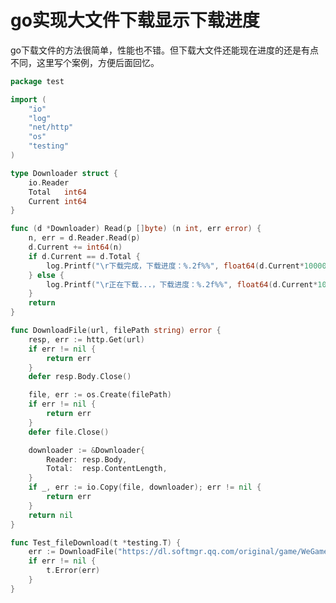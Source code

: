 [//]:# (2021/10/26 17:05|GOLANG|https://img2.baidu.com/it/u=1764514498,1537292893&fm=26&fmt=auto)
# go实现大文件下载显示下载进度

go下载文件的方法很简单，性能也不错。但下载大文件还能现在进度的还是有点不同，这里写个案例，方便后面回忆。


```go
package test

import (
	"io"
	"log"
	"net/http"
	"os"
	"testing"
)

type Downloader struct {
	io.Reader
	Total   int64
	Current int64
}

func (d *Downloader) Read(p []byte) (n int, err error) {
	n, err = d.Reader.Read(p)
	d.Current += int64(n)
	if d.Current == d.Total {
		log.Printf("\r下载完成，下载进度：%.2f%%", float64(d.Current*10000/d.Total)/100)
	} else {
		log.Printf("\r正在下载...，下载进度：%.2f%%", float64(d.Current*10000/d.Total)/100)
	}
	return
}

func DownloadFile(url, filePath string) error {
	resp, err := http.Get(url)
	if err != nil {
		return err
	}
	defer resp.Body.Close()

	file, err := os.Create(filePath)
	if err != nil {
		return err
	}
	defer file.Close()

	downloader := &Downloader{
		Reader: resp.Body,
		Total:  resp.ContentLength,
	}
	if _, err := io.Copy(file, downloader); err != nil {
		return err
	}
	return nil
}

func Test_fileDownload(t *testing.T) {
	err := DownloadFile("https://dl.softmgr.qq.com/original/game/WeGameSetup3.32.4.6183_gjwegame_0_0.exe", "./wegame.exe")
	if err != nil {
		t.Error(err)
	}
}
```
